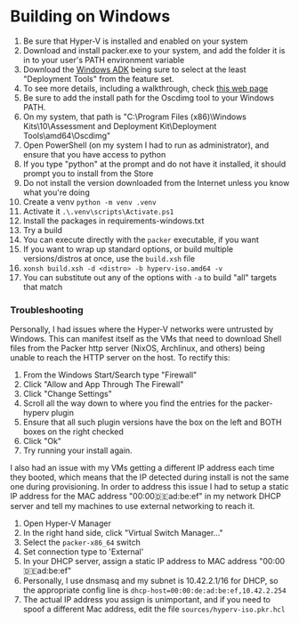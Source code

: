 # Building on Windows

1. Be sure that Hyper-V is installed and enabled on your system
1. Download and install packer.exe to your system, and add the folder it is in to your user's PATH environment variable
1. Download the [Windows ADK](https://learn.microsoft.com/en-us/windows-hardware/get-started/adk-install) being sure to select
   at the least "Deployment Tools" from the feature set.
  1. To see more details, including a walkthrough, check [this web page](https://www.makeuseof.com/windows-iso-folder-command-prompt/)
  1. Be sure to add the install path for the Oscdimg tool to your Windows PATH.
  1. On my system, that path is "C:\Program Files (x86)\Windows Kits\10\Assessment and Deployment Kit\Deployment Tools\amd64\Oscdimg"
1. Open PowerShell (on my system I had to run as administrator), and ensure that you have access to python
  1. If you type "python" at the prompt and do not have it installed, it should prompt you to install from the Store
  1. Do not install the version downloaded from the Internet unless you know what you're doing
1. Create a venv `python -m venv .venv`
1. Activate it `.\.venv\scripts\Activate.ps1`
1. Install the packages in requirements-windows.txt
1. Try a build
  1. You can execute directly with the `packer` executable, if you want
  1. If you want to wrap up standard options, or build multiple versions/distros at once, use the `build.xsh` file
  1. `xonsh build.xsh -d <distro> -b hyperv-iso.amd64 -v`
  1. You can substitute out any of the options with `-a` to build "all" targets that match

### Troubleshooting

Personally, I had issues where the Hyper-V networks were untrusted by Windows. This can manifest itself as the VMs that
need to download Shell files from the Packer http server (NixOS, Archlinux, and others) being unable to reach the
HTTP server on the host. To rectify this:

1. From the Windows Start/Search type "Firewall"
1. Click "Allow and App Through The Firewall"
1. Click "Change Settings"
1. Scroll all the way down to where you find the entries for the packer-hyperv plugin
1. Ensure that all such plugin versions have the box on the left and BOTH boxes on the right checked
1. Click "Ok"
1. Try running your install again.

I also had an issue with my VMs getting a different IP address each time they booted, which means that the IP detected
during install is not the same one during provisioning. In order to address this issue I had to setup a static IP
address for the MAC address "00:00:de:ad:be:ef" in my network DHCP server and tell my machines to use external networking
to reach it.

1. Open Hyper-V Manager
1. In the right hand side, click "Virtual Switch Manager..."
1. Select the `packer-x86_64` switch
1. Set connection type to 'External'
1. In your DHCP server, assign a static IP address to MAC address "00:00:de:ad:be:ef"
  1. Personally, I use dnsmasq and my subnet is 10.42.2.1/16 for DHCP, so the appropriate config line is `dhcp-host=00:00:de:ad:be:ef,10.42.2.254`
  1. The actual IP address you assign is unimportant, and if you need to spoof a different Mac address, edit the file `sources/hyperv-iso.pkr.hcl`
